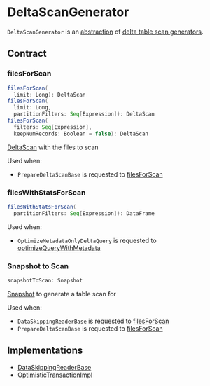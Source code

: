 # DeltaScanGenerator

`DeltaScanGenerator` is an [abstraction](#contract) of [delta table scan generators](#implementations).

## Contract

### <span id="filesForScan"> filesForScan

```scala
filesForScan(
  limit: Long): DeltaScan
filesForScan(
  limit: Long,
  partitionFilters: Seq[Expression]): DeltaScan
filesForScan(
  filters: Seq[Expression],
  keepNumRecords: Boolean = false): DeltaScan
```

[DeltaScan](DeltaScan.md) with the files to scan

Used when:

* `PrepareDeltaScanBase` is requested to [filesForScan](PrepareDeltaScanBase.md#filesForScan)

### <span id="filesWithStatsForScan"> filesWithStatsForScan

```scala
filesWithStatsForScan(
  partitionFilters: Seq[Expression]): DataFrame
```

Used when:

* `OptimizeMetadataOnlyDeltaQuery` is requested to [optimizeQueryWithMetadata](OptimizeMetadataOnlyDeltaQuery.md#optimizeQueryWithMetadata)

### <span id="snapshotToScan"> Snapshot to Scan

```scala
snapshotToScan: Snapshot
```

[Snapshot](../Snapshot.md) to generate a table scan for

Used when:

* `DataSkippingReaderBase` is requested to [filesForScan](DataSkippingReaderBase.md#filesForScan)
* `PrepareDeltaScanBase` is requested to [filesForScan](PrepareDeltaScanBase.md#filesForScan)

## Implementations

* [DataSkippingReaderBase](DataSkippingReaderBase.md)
* [OptimisticTransactionImpl](../OptimisticTransactionImpl.md)
